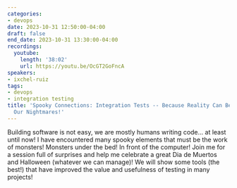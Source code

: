 ```yaml
---
categories:
- devops
date: 2023-10-31 12:50:00-04:00
draft: false
end_date: 2023-10-31 13:30:00-04:00
recordings:
  youtube:
    length: '38:02'
    url: https://youtu.be/OcGT2GoFncA
speakers:
- ixchel-ruiz
tags:
- devops
- integration testing
title: 'Spooky Connections: Integration Tests -- Because Reality Can Be Scarier than
  Our Nightmares!'
---
```



Building software is not easy, we are mostly humans writing code... at least until now! I have encountered many spooky elements that must be the work of monsters! Monsters under the bed! In front of the computer! Join me for a session full of surprises and help me celebrate a great Dia de Muertos and Halloween (whatever we can manage)! We will show some tools (the best!) that have improved the value and usefulness of testing in many projects!
